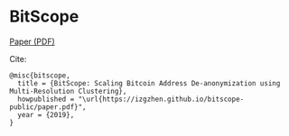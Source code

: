 # BitScope

[Paper (PDF)](https://izgzhen.github.io/bitscope-public/paper.pdf)

Cite:

```
@misc{bitscope,
  title = {BitScope: Scaling Bitcoin Address De-anonymization using Multi-Resolution Clustering},
  howpublished = "\url{https://izgzhen.github.io/bitscope-public/paper.pdf}",
  year = {2019},
}
```
